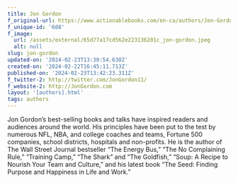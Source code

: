 ```yaml
---
title: Jon Gordon
f_original-url: https://www.actionablebooks.com/en-ca/authors/Jon-Gordon/
f_unique-id: '608'
f_image:
  url: /assets/external/65d77a17cd562e223136201c_jon-gordon.jpeg
  alt: null
slug: jon-gordon
updated-on: '2024-02-23T13:30:54.630Z'
created-on: '2024-02-22T16:45:11.713Z'
published-on: '2024-02-23T13:42:23.311Z'
f_twitter-2: http://twitter.com/JonGordon11/
f_website-2: http://JonGordon.com
layout: '[authors].html'
tags: authors
---
```


Jon Gordon’s best-selling books and talks have inspired readers and audiences around the world. His principles have been put to the test by numerous NFL, NBA, and college coaches and teams, Fortune 500 companies, school districts, hospitals and non-profits. He is the author of The Wall Street Journal bestseller “The Energy Bus,” “The No Complaining Rule,” “Training Camp,” “The Shark” and “The Goldfish,” “Soup: A Recipe to Nourish Your Team and Culture,” and his latest book “The Seed: Finding Purpose and Happiness in Life and Work.”

